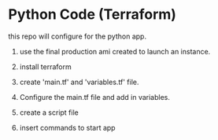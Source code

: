 # Python Code (Terraform)

this repo will configure for the python app.

1. use the final production ami created to launch an instance.

2. install terraform

3. create 'main.tf' and 'variables.tf' file.

4. Configure the main.tf file and add in variables.

5. create a script file

6. insert commands to start app

